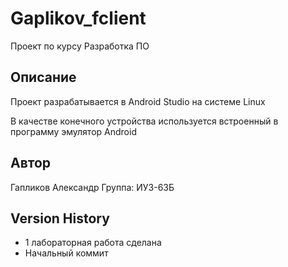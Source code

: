 # Gaplikov_fclient

Проект по курсу Разработка ПО

## Описание

Проект разрабатывается в Android Studio на системе Linux

В качестве конечного устройства используется встроенный в программу эмулятор Android

## Автор

Гапликов Александр
Группа: ИУ3-63Б

## Version History

* 1 лабораторная работа сделана
* Начальный коммит 
